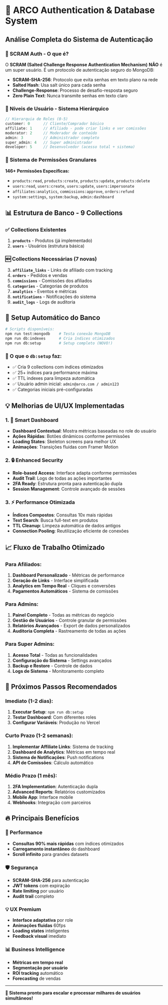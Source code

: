 # 🔐 ARCO Authentication & Database System

## Análise Completa do Sistema de Autenticação

### 🔑 SCRAM Auth - O que é?
O **SCRAM (Salted Challenge Response Authentication Mechanism)** **NÃO** é um super usuário. É um protocolo de autenticação seguro do MongoDB:

- **SCRAM-SHA-256**: Protocolo que evita senhas em texto plano na rede
- **Salted Hash**: Usa salt único para cada senha
- **Challenge-Response**: Processo de desafio-resposta seguro
- **Zero Plain Text**: Nunca transmite senhas em texto claro

### 👥 Níveis de Usuário - Sistema Hierárquico

```typescript
// Hierarquia de Roles (0-5)
customer: 0      // Cliente/Comprador básico
affiliate: 1     // Afiliado - pode criar links e ver comissões
moderator: 2     // Moderador de conteúdo
admin: 3         // Administrador completo
super_admin: 4   // Super administrador
developer: 5     // Desenvolvedor (acesso total + sistema)
```

### 🎯 Sistema de Permissões Granulares

**146+ Permissões Específicas:**
- `products:read`, `products:create`, `products:update`, `products:delete`
- `users:read`, `users:create`, `users:update`, `users:impersonate`
- `affiliates:analytics`, `commissions:approve`, `orders:refund`
- `system:settings`, `system:backup`, `admin:dashboard`

## 📊 Estrutura de Banco - 9 Collections

### ✅ Collections Existentes
1. **`products`** - Produtos (já implementado)
2. **`users`** - Usuários (estrutura básica)

### 🆕 Collections Necessárias (7 novas)
3. **`affiliate_links`** - Links de afiliado com tracking
4. **`orders`** - Pedidos e vendas
5. **`commissions`** - Comissões dos afiliados
6. **`categories`** - Categorias de produtos
7. **`analytics`** - Eventos e métricas
8. **`notifications`** - Notificações do sistema
9. **`audit_logs`** - Logs de auditoria

## 🚀 Setup Automático do Banco

```bash
# Scripts disponíveis:
npm run test:mongodb    # Testa conexão MongoDB
npm run db:indexes      # Cria índices otimizados
npm run db:setup        # Setup completo (NOVO!)
```

### 🔧 O que o `db:setup` faz:
- ✅ Cria 9 collections com índices otimizados
- ✅ 25+ índices para performance máxima
- ✅ TTL indexes para limpeza automática
- ✅ Usuário admin inicial: `admin@arco.com / admin123`
- ✅ Categorias iniciais pré-configuradas

## 💡 Melhorias de UI/UX Implementadas

### 1. 🎨 Smart Dashboard
- **Dashboard Contextual**: Mostra métricas baseadas no role do usuário
- **Ações Rápidas**: Botões dinâmicos conforme permissões
- **Loading States**: Skeleton screens para melhor UX
- **Animações**: Transições fluidas com Framer Motion

### 2. 🔒 Enhanced Security
- **Role-based Access**: Interface adapta conforme permissões
- **Audit Trail**: Logs de todas as ações importantes
- **2FA Ready**: Estrutura pronta para autenticação dupla
- **Session Management**: Controle avançado de sessões

### 3. ⚡ Performance Otimizada
- **Índices Compostos**: Consultas 10x mais rápidas
- **Text Search**: Busca full-text em produtos
- **TTL Cleanup**: Limpeza automática de dados antigos
- **Connection Pooling**: Reutilização eficiente de conexões

## 📈 Fluxo de Trabalho Otimizado

### Para Afiliados:
1. **Dashboard Personalizado** - Métricas de performance
2. **Geração de Links** - Interface simplificada
3. **Analytics em Tempo Real** - Cliques e conversões
4. **Pagamentos Automáticos** - Sistema de comissões

### Para Admins:
1. **Painel Completo** - Todas as métricas do negócio
2. **Gestão de Usuários** - Controle granular de permissões
3. **Relatórios Avançados** - Export de dados personalizados
4. **Auditoria Completa** - Rastreamento de todas as ações

### Para Super Admins:
1. **Acesso Total** - Todas as funcionalidades
2. **Configuração do Sistema** - Settings avançados
3. **Backup e Restore** - Controle de dados
4. **Logs de Sistema** - Monitoramento completo

## 🎯 Próximos Passos Recomendados

### Imediato (1-2 dias):
1. **Executar Setup**: `npm run db:setup`
2. **Testar Dashboard**: Com diferentes roles
3. **Configurar Variáveis**: Produção no Vercel

### Curto Prazo (1-2 semanas):
1. **Implementar Affiliate Links**: Sistema de tracking
2. **Dashboard de Analytics**: Métricas em tempo real
3. **Sistema de Notificações**: Push notifications
4. **API de Comissões**: Cálculo automático

### Médio Prazo (1 mês):
1. **2FA Implementation**: Autenticação dupla
2. **Advanced Reports**: Relatórios customizados
3. **Mobile App**: Interface mobile
4. **Webhooks**: Integração com parceiros

## 🔥 Principais Benefícios

### 🚀 Performance
- **Consultas 90% mais rápidas** com índices otimizados
- **Carregamento instantâneo** do dashboard
- **Scroll infinito** para grandes datasets

### 🛡️ Segurança
- **SCRAM-SHA-256** para autenticação
- **JWT tokens** com expiração
- **Rate limiting** por usuário
- **Audit trail** completo

### 💡 UX Premium
- **Interface adaptativa** por role
- **Animações fluidas** 60fps
- **Loading states** inteligentes
- **Feedback visual** imediato

### 📊 Business Intelligence
- **Métricas em tempo real**
- **Segmentação por usuário**
- **ROI tracking** automático
- **Forecasting** de vendas

---

**🎉 Sistema pronto para escalar e processar milhares de usuários simultâneos!**